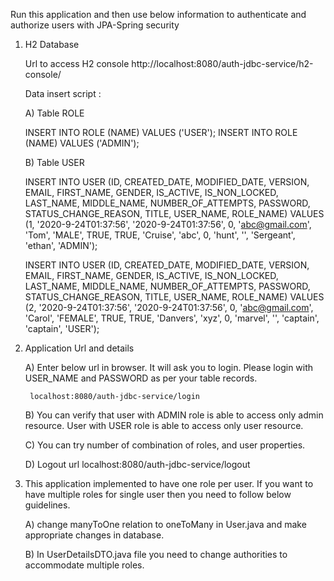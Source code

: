 Run this application and then use below information to authenticate and authorize users with JPA-Spring security

1. H2 Database

    Url to access H2 console
    http://localhost:8080/auth-jdbc-service/h2-console/

    Data insert script :

    A) Table ROLE

    INSERT INTO ROLE (NAME) VALUES ('USER');
    INSERT INTO ROLE (NAME) VALUES ('ADMIN');

    B) Table USER

    INSERT INTO USER (ID, CREATED_DATE, MODIFIED_DATE, VERSION, EMAIL, FIRST_NAME, GENDER, IS_ACTIVE, IS_NON_LOCKED, LAST_NAME, MIDDLE_NAME, NUMBER_OF_ATTEMPTS, PASSWORD, STATUS_CHANGE_REASON, TITLE, USER_NAME, ROLE_NAME)
    VALUES (1, '2020-9-24T01:37:56', '2020-9-24T01:37:56', 0, 'abc@gmail.com', 'Tom', 'MALE', TRUE, TRUE, 'Cruise', 'abc', 0, 'hunt', '', 'Sergeant', 'ethan', 'ADMIN');

    INSERT INTO USER (ID, CREATED_DATE, MODIFIED_DATE, VERSION, EMAIL, FIRST_NAME, GENDER, IS_ACTIVE, IS_NON_LOCKED, LAST_NAME, MIDDLE_NAME, NUMBER_OF_ATTEMPTS, PASSWORD, STATUS_CHANGE_REASON, TITLE, USER_NAME, ROLE_NAME)
    VALUES (2, '2020-9-24T01:37:56', '2020-9-24T01:37:56', 0, 'abc@gmail.com', 'Carol', 'FEMALE', TRUE, TRUE, 'Danvers', 'xyz', 0, 'marvel', '', 'captain', 'captain', 'USER');


2. Application Url and details

    A) Enter below url in browser. It will ask you to login. Please login with USER_NAME and PASSWORD as per your table records.

        localhost:8080/auth-jdbc-service/login

    B) You can verify that user with ADMIN role is able to access only admin resource.
       User with USER role is able to access only user resource.

    C) You can try number of combination of roles, and user properties.

    D) Logout url
        localhost:8080/auth-jdbc-service/logout
        
3. This application implemented to have one role per user. If you want to have multiple roles for single user then you need to follow below guidelines.
    
    A) change manyToOne relation to oneToMany in User.java and make appropriate changes in database.

    B) In UserDetailsDTO.java file you need to change authorities to accommodate multiple roles.
    
